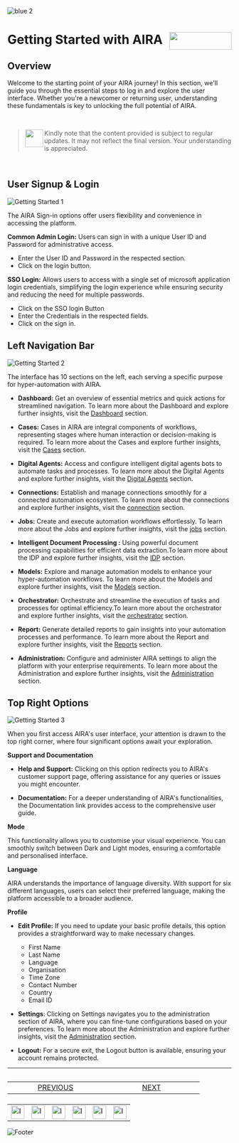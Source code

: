 ![blue 2](https://github.com/airacommunity/AIRA-User-Guide/assets/153823636/d8d04150-3b32-4b48-8485-07dc3c67fbaa)
# Getting Started with AIRA <img align="right" width="140" height="40" src="https://github.com/airacommunity/AIRA-User-Guide-Images/blob/main/ARIA%20Logo%202.png?raw=true">

## Overview

Welcome to the starting point of your AIRA journey! In this section, we'll guide you through the essential steps to log in and explore the user interface. Whether you're a newcomer or returning user, understanding these fundamentals is key to unlocking the full potential of AIRA.

<br>

> <img align="left" width="40" height="40" src="https://github.com/airacommunity/AIRA-User-Guide-Images/blob/main/icon-caution.jpg?raw=true"> Kindly note that the content provided is subject to regular updates. It may not reflect the final version. Your understanding is appreciated.

<br>

## User Signup & Login

![Getting Started 1](https://github.com/airacommunity/AIRA-User-Guide-Images/blob/main/Getting%20Started%201.gif)

The AIRA Sign-in options offer users flexibility and convenience in accessing the platform.

**Common Admin Login:** Users can sign in with a unique User ID and Password for administrative access.
-   Enter the User ID and Password in the respected section.  
-   Click on the login button.
    
**SSO Login:** Allows users to access with a single set of microsoft application login credentials, simplifying the login experience while ensuring security and reducing the need for multiple passwords.
-   Click on the SSO login Button
-   Enter the Credentials in the respected fields.
-   Click on the sign in.       

## Left Navigation Bar

![Getting Started 2](https://github.com/airacommunity/AIRA-User-Guide-Images/blob/main/Getting%20Started%202.gif)

The interface has 10 sections on the left, each serving a specific purpose for hyper-automation with AIRA.

-   **Dashboard:** Get an overview of essential metrics and quick actions for streamlined navigation. To learn more about the Dashboard and explore further insights, visit the [Dashboard]() section.
    
-  **Cases:** Cases in AIRA are integral components of workflows, representing stages where human interaction or decision-making is required. To learn more about the Cases and explore further insights, visit the [Cases]() section.
    
-  **Digital Agents:** Access and configure intelligent digital agents bots to automate tasks and processes. To learn more about the Digital Agents and explore further insights, visit the [Digital Agents]() section.
    
-  **Connections:** Establish and manage connections smoothly for a connected automation ecosystem. To learn more about the connections and explore further insights, visit the [connection]() section.
    
-   **Jobs:** Create and execute automation workflows effortlessly. To learn more about the Jobs and explore further insights, visit the [jobs]() section.
    
-   **Intelligent Document Processing :** Using powerful document processing capabilities for efficient data extraction.To learn more about the IDP and explore further insights, visit the [IDP]() section.
    
-   **Models:** Explore and manage automation models to enhance your hyper-automation workflows. To learn more about the Models and explore further insights, visit the [Models]() section.
    
-   **Orchestrator:** Orchestrate and streamline the execution of tasks and processes for optimal efficiency.To learn more about the orchestrator and explore further insights, visit the [orchestrator]() section.
    
-   **Report:** Generate detailed reports to gain insights into your automation processes and performance. To learn more about the Report and explore further insights, visit the [Reports]() section.
    
-   **Administration:** Configure and administer AIRA settings to align the platform with your enterprise requirements. To learn more about the Administration and explore further insights, visit the [Administration]() section.
    

## Top Right Options

![Getting Started 3](https://github.com/airacommunity/AIRA-User-Guide-Images/blob/main/Getting%20Started%203.gif)

When you first access AIRA's user interface, your attention is drawn to the top right corner, where four significant options await your exploration.

**Support and Documentation**

-   **Help and Support:** Clicking on this option redirects you to AIRA's customer support page, offering assistance for any queries or issues you might encounter.
    
-   **Documentation:** For a deeper understanding of AIRA's functionalities, the Documentation link provides access to the comprehensive user guide.
    
**Mode**

This functionality allows you to customise your visual experience. You can smoothly switch between Dark and Light modes, ensuring a comfortable and personalised interface.

**Language**

AIRA understands the importance of language diversity. With support for six different languages, users can select their preferred language, making the platform accessible to a broader audience.

**Profile**

- **Edit Profile:** If you need to update your basic profile details, this option provides a straightforward way to make necessary changes.

    - First Name
    - Last Name
    - Language
    - Organisation
    - Time Zone
    - Contact Number
    - Country
    - Email ID

    

  

-   **Settings**: Clicking on Settings navigates you to the administration section of AIRA, where you can fine-tune configurations based on your preferences. To learn more about the Administration and explore further insights, visit the [Administration]() section.
    
-   **Logout:** For a secure exit, the Logout button is available, ensuring your account remains protected.
    

----


<table align="right" border="0">
    <tr>
        <td align="center" width = 200><a href="https://github.com/airacommunity/AIRA-User-Guide/blob/main/C.2.%20AIRA%20Installation%20Guide.md">PREVIOUS</a></td>
        <td align="center" width = 200><a href="https://github.com/airacommunity/AIRA-User-Guide/blob/main/E.%20AIRA%20Dashboard%20Interface.md">NEXT</a></td>
    </tr>
</table>

<br>
<br>
<br>


<table border="0" align="center">
  <tr>
    <td><a href="https://aira.fr/"><img src="https://github.com/airacommunity/AIRA-User-Guide-Images/blob/main/icon%20-%20web.png?raw=true" alt="Image 5" width="30" height="30"></a></td>
    <td><a href="https://www.linkedin.com/company/aira-rpa/"><img src="https://github.com/airacommunity/AIRA-User-Guide-Images/blob/main/icon%20-%20linkedin.png?raw=true" alt="Image 1" width="30" height="30"></a></td>
    <td><a href="https://in.pinterest.com/connect_aira/"><img src="https://github.com/airacommunity/AIRA-User-Guide-Images/blob/main/icon%20-%20pinterest.png?raw=true" alt="Image 2" width="30" height="30"></a></td>
    <td><a href="https://www.youtube.com/channel/UCHHCcwQrx-_19sAhu-2R4ww"><img src="https://github.com/airacommunity/AIRA-User-Guide-Images/blob/main/icon%20-%20youtube.png?raw=true" alt="Image 3" width="30" height="30"></a></td>
    <td><a href="https://twitter.com/Aira_RPA"><img src="https://github.com/airacommunity/AIRA-User-Guide-Images/blob/main/icon%20-%20twitter.png?raw=true" alt="Image 4" width="30" height="30"></a></td>
    <td><a href="mailto:connect@aira.fr"><img src="https://github.com/airacommunity/AIRA-User-Guide-Images/blob/main/icon%20-%20gmail.png?raw=true" alt="Image 6" width="30" height="30"></a></td>
  </tr>
</table>


![Footer](https://github.com/airacommunity/AIRA-User-Guide/assets/153823636/6bb25f04-ad9c-476c-b653-c3c1dac1a868)
